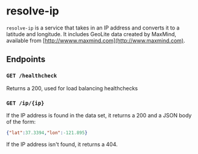 # resolve-ip
`resolve-ip` is a service that takes in an IP address and converts it to a latitude and longitude.
It includes GeoLite data created by MaxMind, available from 
[http://wwww.maxmind.com](http://www.maxmind.com).

## Endpoints

### `GET /healthcheck`

Returns a 200, used for load balancing healthchecks

### `GET /ip/{ip}`

If the IP address is found in the data set, it returns a 200 and a JSON body of the form:

``` json
{"lat":37.3394,"lon":-121.895}
```

If the IP address isn't found, it returns a 404.

